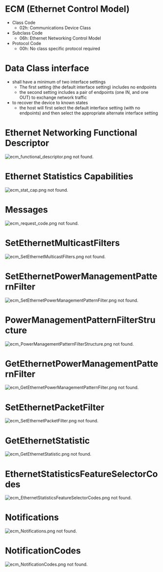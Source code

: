 # ECM (Ethernet Control Model)
- Class Code
  - 02h: Communications Device Class
- Subclass Code
  - 06h: Ethernet Networking Control Model
- Protocol Code 
  - 00h: No class specific protocol required 

# Data Class interface
- shall have a minimum of two interface settings
  - The first setting (the default interface setting) includes no endpoints
  - the second setting includes a pair of endpoints (one IN, and one OUT) to exchange network traffic
- to recover the device to known states
  - the host will first select the default interface setting (with no endpoints) and then select the appropriate alternate interface setting

# Ethernet Networking Functional Descriptor
![ecm_functional_descriptor.png not found.](./img/ecm_functional_descriptor.png)

# Ethernet Statistics Capabilities
![ecm_stat_cap.png not found.](./img/ecm_stat_cap.png)

# Messages
![ecm_request_code.png not found.](./img/ecm_request_code.png)

# SetEthernetMulticastFilters
![ecm_SetEthernetMulticastFilters.png not found.](./img/ecm_SetEthernetMulticastFilters.png)

# SetEthernetPowerManagementPatternFilter
![ecm_SetEthernetPowerManagementPatternFilter.png not found.](./img/ecm_SetEthernetPowerManagementPatternFilter.png)

# PowerManagementPatternFilterStructure
![ecm_PowerManagementPatternFilterStructure.png not found.](./img/ecm_PowerManagementPatternFilterStructure.png)

# GetEthernetPowerManagementPatternFilter
![ecm_GetEthernetPowerManagementPatternFilter.png not found.](./img/ecm_GetEthernetPowerManagementPatternFilter.png)

# SetEthernetPacketFilter
![ecm_SetEthernetPacketFilter.png not found.](./img/ecm_SetEthernetPacketFilter.png)

# GetEthernetStatistic
![ecm_GetEthernetStatistic.png not found.](./img/ecm_GetEthernetStatistic.png)

# EthernetStatisticsFeatureSelectorCodes
![ecm_EthernetStatisticsFeatureSelectorCodes.png not found.](./img/ecm_EthernetStatisticsFeatureSelectorCodes.png)

# Notifications
![ecm_Notifications.png not found.](./img/ecm_Notifications.png)

# NotificationCodes
![ecm_NotificationCodes.png not found.](./img/ecm_NotificationCodes.png)


